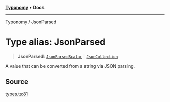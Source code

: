[**Typonomy**](../README.md) • **Docs**

***

[Typonomy](../globals.md) / JsonParsed

# Type alias: JsonParsed

> **JsonParsed**: [`JsonParsedScalar`](JsonParsedScalar.md) \| [`JsonCollection`](JsonCollection.md)

A value that can be converted from a string via JSON parsing.

## Source

[types.ts:81](https://github.com/softcraft-development/typonomy/blob/bcea019d216cf7f686cf96fe07d66281dfcae070/src/types.ts#L81)

